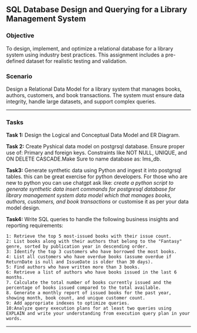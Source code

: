 ##  SQL Database Design and Querying for a Library Management System

### Objective

To design, implement, and optimize a relational database for a library system using industry best practices. This assignment includes a pre-defined dataset for realistic testing and validation.

### Scenario

Design a Relational Data Model for a library system that manages books, authors, customers, and book transactions. The system must ensure data integrity, handle large datasets, and support complex queries.

---

### Tasks

**Task 1:** Design the Logical and Conceptual Data Model and ER Diagram.

**Task 2:** Create Pyshical data model on postgrsql database. Ensure proper use of: Primary and foreign keys. Constraints like NOT NULL, UNIQUE, and ON DELETE CASCADE.Make Sure to name database as: lms_db.

**Task3:** Generate synthetic data using Python and ingest it into postgrsql tables. this can be great exercise for python developers. For those who are new to python you can use chatgpt ask like: *create a python script to generate synthetic data insert commands for postgresql database for library management system data model which  that manages books, authors, customers, and book transactions* or customise it as per your data model design.

**Task4:** Write SQL queries to handle the following business insights and reporting requirements:

    1: Retrieve the top 5 most-issued books with their issue count.
    2: List books along with their authors that belong to the "Fantasy" genre, sorted by publication year in descending order.
    3: Identify the top 3 customers who have borrowed the most books.
    4: List all customers who have overdue books (assume overdue if ReturnDate is null and IssueDate is older than 30 days).
    5: Find authors who have written more than 3 books.
    6: Retrieve a list of authors who have books issued in the last 6 months.
    7. Calculate the total number of books currently issued and the percentage of books issued compared to the total available.
    8. Generate a monthly report of issued books for the past year, showing month, book count, and unique customer count.
    9: Add appropriate indexes to optimize queries.
    10:Analyze query execution plans for at least two queries using EXPLAIN and write your understanding from execution query plan in your words.
---

